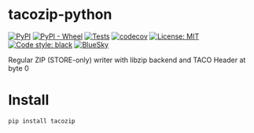 # tacozip-python

[![PyPI](https://img.shields.io/pypi/v/tacozip.svg)](https://pypi.python.org/pypi/tacozip)
[![PyPI - Wheel](https://img.shields.io/pypi/wheel/tacozip)](https://pypi.org/project/tacozip/#files)
[![Tests](https://github.com/tacofoundation/tacozip/actions/workflows/test_py.yml/badge.svg)](https://github.com/tacofoundation/tacozip/actions/workflows/test_py.yml)
[![codecov](https://codecov.io/gh/tacofoundation/tacozip/graph/badge.svg?token=cFqgSRDqmC)](https://codecov.io/gh/tacofoundation/tacozip)
[![License: MIT](https://img.shields.io/badge/License-MIT-blue.svg)](https://opensource.org/licenses/MIT)
[![Code style: black](https://img.shields.io/badge/code%20style-black-000000.svg)](https://github.com/psf/black)
[![BlueSky](https://img.shields.io/badge/bluesky-tacofoundation-1185fe?labelColor=000000&logo=bluesky)](https://bsky.app/profile/tacofoundation.bsky.social)


Regular ZIP (STORE-only) writer with libzip backend and TACO Header at byte 0

# Install

```bash
pip install tacozip
```